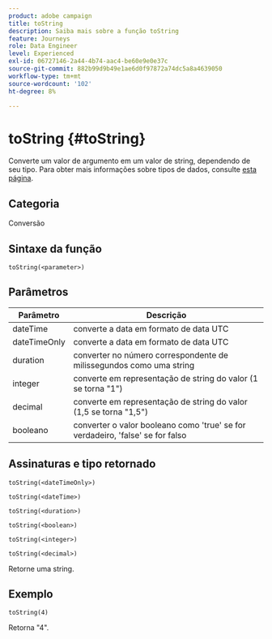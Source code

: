 ```yaml
---
product: adobe campaign
title: toString
description: Saiba mais sobre a função toString
feature: Journeys
role: Data Engineer
level: Experienced
exl-id: 06727146-2a44-4b74-aac4-be60e9e0e37c
source-git-commit: 882b99d9b49e1ae6d0f97872a74dc5a8a4639050
workflow-type: tm+mt
source-wordcount: '102'
ht-degree: 8%

---
```


# toString {#toString}

Converte um valor de argumento em um valor de string, dependendo de seu tipo. Para obter mais informações sobre tipos de dados, consulte [esta página](../expression/data-types.md).

## Categoria

Conversão

## Sintaxe da função

`toString(<parameter>)`

## Parâmetros

| Parâmetro | Descrição |
|--- |--- |
| dateTime | converte a data em formato de data UTC |
| dateTimeOnly | converte a data em formato de data UTC |
| duration | converter no número correspondente de milissegundos como uma string |
| integer | converte em representação de string do valor (1 se torna &quot;1&quot;) |
| decimal | converte em representação de string do valor (1,5 se torna &quot;1,5&quot;) |
| booleano | converter o valor booleano como &#39;true&#39; se for verdadeiro, &#39;false&#39; se for falso |

## Assinaturas e tipo retornado

`toString(<dateTimeOnly>)`

`toString(<dateTime>)`

`toString(<duration>)`

`toString(<boolean>)`

`toString(<integer>)`

`toString(<decimal>)`

Retorne uma string.

## Exemplo

`toString(4)`

Retorna &quot;4&quot;.
